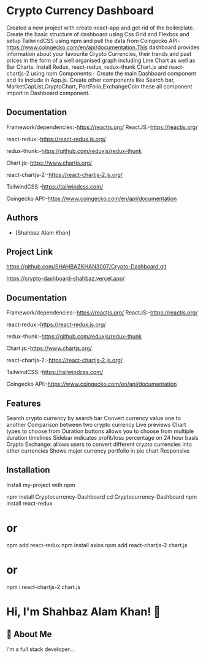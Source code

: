 # Crypto Currency Dashboard
Created a new project with create-react-app and get rid of the boilerplate. Create the basic structure of dashboard using Css Grid and Flexbox and setup TailwindCSS using npm and pull the data from Coingecko API- https://www.coingecko.com/en/api/documentation.This dashboard provides information about your favourite Crypto Currencies, their trends and past prices in the form of a well organised graph including Line Chart as well as Bar Charts.
Install Redux, react-redux, redux-thunk Chart.js and react-chartjs-2 using npm
Components:-
Create the main Dashboard component and its include in App.js. 
Create other components like Search bar, MarketCapList,CryptoChart, PortFolio,ExchangeCoin these all component import in Dashboard component.


## Documentation
Framework/dependencies:-https://reactjs.org/
ReactJS:-https://reactjs.org/

react-redux:-https://react-redux.js.org/

redux-thunk:-https://github.com/reduxjs/redux-thunk

Chart.js:-https://www.chartjs.org/

react-chartjs-2:-https://react-chartjs-2.js.org/

TailwindCSS:-https://tailwindcss.com/

Coingecko API:-https://www.coingecko.com/en/api/documentation
## Authors

- [Shahbaz Alam Khan]

## Project Link

https://github.com/SHAHBAZKHAN3007/Crypto-Dashboard.git

https://crypto-dashboard-shahbaz.vercel.app/


## Documentation

Framework/dependencies:-https://reactjs.org/
ReactJS:-https://reactjs.org/

react-redux:-https://react-redux.js.org/

redux-thunk:-https://github.com/reduxjs/redux-thunk

Chart.js:-https://www.chartjs.org/

react-chartjs-2:-https://react-chartjs-2.js.org/

TailwindCSS:-https://tailwindcss.com/

Coingecko API:-https://www.coingecko.com/en/api/documentation


## Features

Search crypto currency by search bar
Convert currency value one to another
Comparison between two crypto currency
Live previews
Chart types to choose from
Duration buttons allows you to choose from multiple duration timelines
Sidebar indicates profit/loss percentage on 24 hour basis
Crypto Exchange: allows users to convert different crypto currencies into other currencies
Shows major currency portfolio in pie chart
Responsive

## Installation
Install my-project with npm

npm install Cryptocurrency-Dashboard
cd Cryptocurrency-Dashboard
npm install react-redux
# or
npm add react-redux
npm install axios
npm add react-chartjs-2 chart.js
# or
npm i react-chartjs-2 chart.js


# Hi, I'm Shahbaz Alam Khan! 👋


## 🚀 About Me
I'm a full stack developer...


